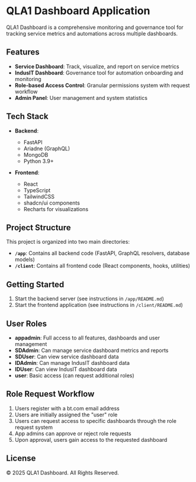 
# QLA1 Dashboard Application

QLA1 Dashboard is a comprehensive monitoring and governance tool for tracking service metrics and automations across multiple dashboards.

## Features

- **Service Dashboard**: Track, visualize, and report on service metrics
- **IndusIT Dashboard**: Governance tool for automation onboarding and monitoring
- **Role-based Access Control**: Granular permissions system with request workflow
- **Admin Panel**: User management and system statistics

## Tech Stack

- **Backend**:
  - FastAPI
  - Ariadne (GraphQL)
  - MongoDB
  - Python 3.9+

- **Frontend**:
  - React
  - TypeScript
  - TailwindCSS
  - shadcn/ui components
  - Recharts for visualizations

## Project Structure

This project is organized into two main directories:

- **`/app`**: Contains all backend code (FastAPI, GraphQL resolvers, database models)
- **`/client`**: Contains all frontend code (React components, hooks, utilities)

## Getting Started

1. Start the backend server (see instructions in `/app/README.md`)
2. Start the frontend application (see instructions in `/client/README.md`)

## User Roles

- **appadmin**: Full access to all features, dashboards and user management
- **SDAdmin**: Can manage service dashboard metrics and reports
- **SDUser**: Can view service dashboard data
- **IDAdmin**: Can manage IndusIT dashboard data
- **IDUser**: Can view IndusIT dashboard data
- **user**: Basic access (can request additional roles)

## Role Request Workflow

1. Users register with a bt.com email address
2. Users are initially assigned the "user" role
3. Users can request access to specific dashboards through the role request system
4. App admins can approve or reject role requests
5. Upon approval, users gain access to the requested dashboard

## License

© 2025 QLA1 Dashboard. All Rights Reserved.
